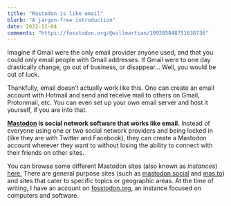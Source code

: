 ```yaml
---
title: "Mastodon is like email"
blurb: "A jargon-free introduction"
date: 2022-11-04
comments: "https://fosstodon.org/@willmartian/109285848751638736"
---
```


Imagine if Gmail were the only email provider anyone used, and that you could only email people with Gmail addresses. If Gmail were to one day drastically change, go out of business, or disappear… Well, you would be out of luck.

Thankfully, email doesn’t actually work like this. One can create an email account with Hotmail and send and receive mail to others on Gmail, Protonmail, etc. You can even set up your own email server and host it yourself, if you are into that.

**[Mastodon](https://joinmastodon.org) is social network software that works like email.** Instead of everyone using one or two social network providers and being locked in (like they are with Twitter and Facebook), they can create a Mastodon account wherever they want to without losing the ability to connect with their friends on other sites. 

You can browse some different Mastodon sites (also known as *instances*) [here.](https://joinmastodon.org/servers) There are general purpose sites (such as [mastodon.social](https://mastodon.social) and [mas.to](https://mas.to)) and sites that cater to specific topics or geographic areas. At the time of writing, I have an account on [fosstodon.org](https://fosstodon.org/@willmartian), an instance focused on computers and software. 
